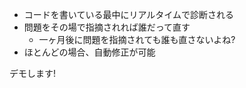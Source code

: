 * コードを書いている最中にリアルタイムで診断される
* 問題をその場で指摘されれば誰だって直す
  - 一ヶ月後に問題を指摘されても誰も直さないよね?
* ほとんどの場合、自動修正が可能

デモします!

